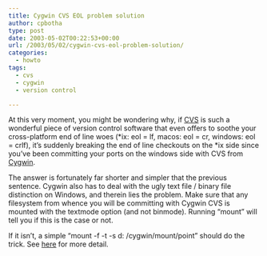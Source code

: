 ```yaml
---
title: Cygwin CVS EOL problem solution
author: cpbotha
type: post
date: 2003-05-02T00:22:53+00:00
url: /2003/05/02/cygwin-cvs-eol-problem-solution/
categories:
  - howto
tags:
  - cvs
  - cygwin
  - version control

---
```

At this very moment, you might be wondering why, if [CVS][1] is such a wonderful piece of version control software that even offers to soothe your cross-platform end of line woes (\*ix: eol = lf, macos: eol = cr, windows: eol = crlf), it&#8217;s suddenly breaking the end of line checkouts on the \*ix side since you&#8217;ve been committing your ports on the windows side with CVS from [Cygwin][2].

The answer is fortunately far shorter and simpler that the previous sentence. Cygwin also has to deal with the ugly text file / binary file distinction on Windows, and therein lies the problem. Make sure that any filesystem from whence you will be committing with Cygwin CVS is mounted with the textmode option (and not binmode). Running &#8220;mount&#8221; will tell you if this is the case or not.

If it isn&#8217;t, a simple &#8220;mount -f -t -s d: /cygwin/mount/point&#8221; should do the trick. See [here][3] for more detail.

 [1]: https://en.wikipedia.org/wiki/Concurrent_Versions_System
 [2]: http://www.cygwin.org/
 [3]: https://chess.eecs.berkeley.edu/softdevel/faq/5.html